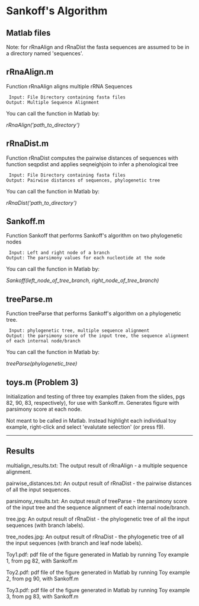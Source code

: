Sankoff's Algorithm
===================
Matlab files
-------------
Note: for rRnaAlign and rRnaDist the fasta sequences are assumed to be in a directory named 'sequences'.

rRnaAlign.m
-----------------------
Function rRnaAlign aligns multiple rRNA Sequences

     Input: File Directory containing fasta files
    Output: Multiple Sequence Alignment

You can call the function in Matlab by:

*rRnaAlign('path_to_directory')*


rRnaDist.m
-----------------------
Function rRnaDist computes the pairwise distances of sequences 
 with function seqpdist and applies seqneighjoin to infer a phenological tree

     Input: File Directory containing fasta files
    Output: Pairwise distances of sequences, phylogenetic tree

You can call the function in Matlab by:

*rRnaDist('path_to_directory')*

Sankoff.m
----------------------
Function Sankoff that performs Sankoff's algorithm on two phylogenetic nodes

     Input: Left and right node of a branch
    Output: The parsimony values for each nucleotide at the node 

You can call the function in Matlab by:

*Sankoff(left_node_of_tree_branch, right_node_of_tree_branch)*

treeParse.m
-------------------------
Function treeParse that performs Sankoff's algorithm on a phylogenetic tree.

     Input: phylogenetic tree, multiple sequence alignment
    Output: the parsimony score of the input tree, the sequence alignment of each internal node/branch

You can call the function in Matlab by:

*treeParse(phylogenetic_tree)*

toys.m (Problem 3)
-------------------
Initialization and testing of three toy examples (taken from the slides, pgs 82, 90, 83, respectively), for use with Sankoff.m.
 Generates figure with parsimony score at each node.

Not meant to be called in Matlab. Instead highlight each individual toy example, right-click and select 'evalutate selection' (or press f9).


---------
Results
--------
multialign_results.txt: The output result of rRnaAlign - a multiple sequence alignment.

pairwise_distances.txt: An output result of rRnaDist - the pairwise distances of all the input sequences.

parsimony_results.txt:  An output result of treeParse - the parsimony score of the input tree and the sequence alignment of each internal node/branch.

tree.jpg:        An output result of rRnaDist - the phylogenetic tree of all the input sequences (with branch labels).

tree_nodes.jpg:  An output result of rRnaDist - the phylogenetic tree of all the input sequences (with branch and leaf node labels).

Toy1.pdf: pdf file of the figure generated in Matlab by running Toy example 1, from pg 82, with Sankoff.m

Toy2.pdf: pdf file of the figure generated in Matlab by running Toy example 2, from pg 90, with Sankoff.m

Toy3.pdf: pdf file of the figure generated in Matlab by running Toy example 3, from pg 83, with Sankoff.m

